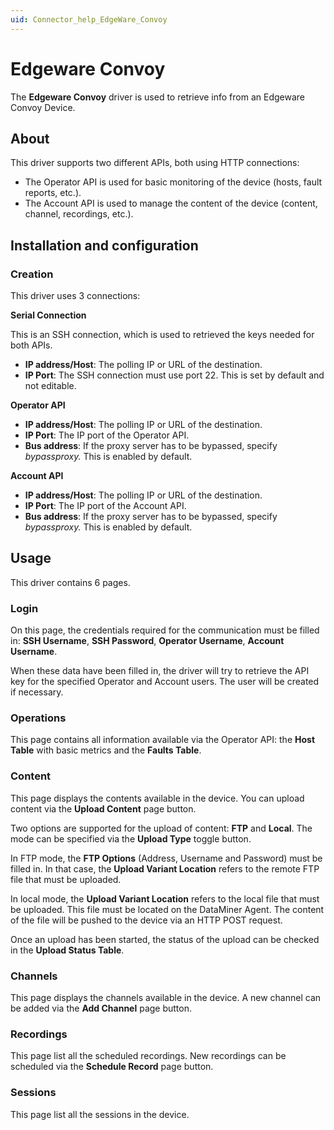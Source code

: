 ```yaml
---
uid: Connector_help_EdgeWare_Convoy
---
```


# Edgeware Convoy

The **Edgeware Convoy** driver is used to retrieve info from an Edgeware Convoy Device.

## About

This driver supports two different APIs, both using HTTP connections:

- The Operator API is used for basic monitoring of the device (hosts, fault reports, etc.).
- The Account API is used to manage the content of the device (content, channel, recordings, etc.).

## Installation and configuration

### Creation

This driver uses 3 connections:

**Serial Connection**

This is an SSH connection, which is used to retrieved the keys needed for both APIs.

- **IP address/Host**: The polling IP or URL of the destination.
- **IP Port**: The SSH connection must use port 22. This is set by default and not editable.

**Operator API**

- **IP address/Host**: The polling IP or URL of the destination.
- **IP Port**: The IP port of the Operator API.
- **Bus address**: If the proxy server has to be bypassed, specify *bypassproxy.* This is enabled by default.

**Account API**

- **IP address/Host**: The polling IP or URL of the destination.
- **IP Port**: The IP port of the Account API.
- **Bus address**: If the proxy server has to be bypassed, specify *bypassproxy.* This is enabled by default.

## Usage

This driver contains 6 pages.

### Login

On this page, the credentials required for the communication must be filled in: **SSH Username**, **SSH Password**, **Operator Username**, **Account Username**.

When these data have been filled in, the driver will try to retrieve the API key for the specified Operator and Account users. The user will be created if necessary.

### Operations

This page contains all information available via the Operator API: the **Host Table** with basic metrics and the **Faults Table**.

### Content

This page displays the contents available in the device. You can upload content via the **Upload Content** page button.

Two options are supported for the upload of content: **FTP** and **Local**. The mode can be specified via the **Upload Type** toggle button.

In FTP mode, the **FTP Options** (Address, Username and Password) must be filled in. In that case, the **Upload Variant Location** refers to the remote FTP file that must be uploaded.

In local mode, the **Upload Variant Location** refers to the local file that must be uploaded. This file must be located on the DataMiner Agent. The content of the file will be pushed to the device via an HTTP POST request.

Once an upload has been started, the status of the upload can be checked in the **Upload Status Table**.

### Channels

This page displays the channels available in the device. A new channel can be added via the **Add Channel** page button.

### Recordings

This page list all the scheduled recordings. New recordings can be scheduled via the **Schedule Record** page button.

### Sessions

This page list all the sessions in the device.
